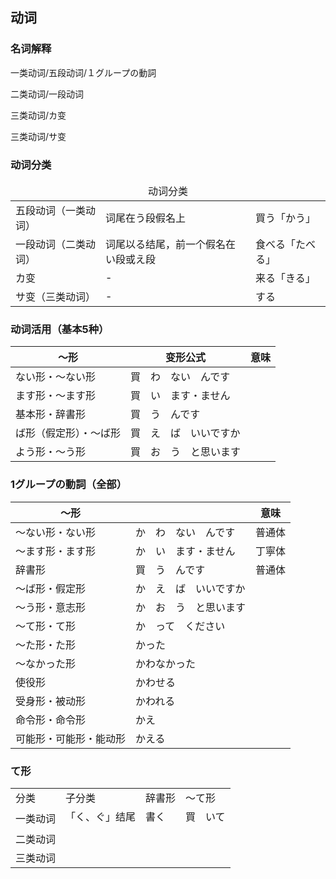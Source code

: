 ## 动词

### 名词解释

一类动词/五段动词/１グループの<ruby><span>動詞</span><rt data-rt="どうし"></rt></ruby>

二类动词/一段动词

三类动词/カ变

三类动词/サ变

### 动词分类

<table>
  <thead>
    <td colspan=3 align="center">动词分类</td>
  </thead>
  <tr>
    <td>五段动词（一类动词）</td>
    <td>词尾在う段假名上</td>
    <td>買う「かう」</td>
  </tr>
  <tr>
    <td>一段动词（二类动词）</td>
    <td>词尾以る结尾，前一个假名在い段或え段</td>
    <td>食べる「たべる」</td>
  </tr>
  <tr>
    <td>カ变</td>
    <td>-</td>
    <td>来る「きる」</td>
  </tr>
  <tr>
    <td>サ变（三类动词）</td>
    <td>-</td>
    <td>する</td>
  </tr>
</table>

### 动词活用（基本5种）

| ～形                   | 变形公式                                                     | <ruby><span>意味</span><rt data-rt="いみ"></rt></ruby> |
| ---------------------- | ------------------------------------------------------------ | ------------------------------------------------------ |
| ない形・〜ない形       | 買　わ　ない　んです                                         |                                                        |
| ます形・〜ます形       | 買　い　ます・ません                                         |                                                        |
| 基本形・辞書形         | <ruby><span>買　う</span><rt data-rt="かう"></rt></ruby>　んです |                                                        |
| ば形（假定形）・〜ば形 | 買　え　ば　いいですか                                       |                                                        |
| よう形・〜う形         | 買　お　う　と<ruby><span>思い</span><rt data-rt="おもい"></rt></ruby>ます |                                                        |

### 1グループの動詞（<ruby><span>全部</span><rt data-rt="ぜんぶ"></rt></ruby>）

| 〜<ruby><span>形</span><rt data-rt="けい"></rt></ruby> |                                                              | <ruby><span>意味</span><rt data-rt="いみ"></rt></ruby>       |
| ------------------------------------------------------ | ------------------------------------------------------------ | ------------------------------------------------------------ |
| 〜ない形・ない形                                       | か　わ　ない　んです                                         | <ruby><span>普通体</span><rt data-rt="ふつうたい"></rt></ruby> |
| 〜ます形・ます形                                       | か　い　ます・ません                                         | <ruby><span>丁寧体</span><rt data-rt="ていねいたい"></rt></ruby> |
| 辞書形                                                 | <ruby><span>買　う</span><rt data-rt="かう"></rt></ruby>　んです | <ruby><span>普通体</span><rt data-rt="ふつうたい"></rt></ruby> |
| 〜ば形・假定形                                         | か　え　ば　いいですか                                       |                                                              |
| 〜う形・意志形                                         | か　お　う　と<ruby><span>思い</span><rt data-rt="おもい"></rt></ruby>ます |                                                              |
| 〜て形・て形                                           | か　って　ください                                           |                                                              |
| 〜た形・た形                                           | かった                                                       |                                                              |
| 〜なかった形                                           | かわなかった                                                 |                                                              |
| 使役形                                                 | かわせる                                                     |                                                              |
| 受身形・被动形                                         | かわれる                                                     |                                                              |
| 命令形・命令形                                         | かえ                                                         |                                                              |
| 可能形・可能形・能动形                                 | かえる                                                       |                                                              |

### て形

<table>
  <tr>
    <td>分类</td>
    <td>子分类</td>
    <td>辞書形</td>
    <td>〜て形</td>
  </tr>
  <tr>
    <td rowspan=2>一类动词</td>
    <td>「く、ぐ」结尾</td>
    <td><ruby><span>書く</span><rt data-rt="かく"></rt></ruby></td>
    <td>買　いて</td>
  </tr>
  <tr>
    <td></td>
    <td></td>
    <td></td>
  </tr>
  <tr>
    <td>二类动词</td>
    <td></td>
    <td></td>
    <td></td>
  </tr>
  <tr>
    <td>三类动词</td>
    <td></td>
    <td></td>
    <td></td>
  </tr>
</table>

